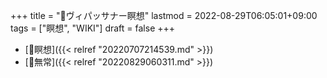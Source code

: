 +++
title = "📝ヴィパッサナー瞑想"
lastmod = 2022-08-29T06:05:01+09:00
tags = ["瞑想", "WIKI"]
draft = false
+++

-   [📝瞑想]({{< relref "20220707214539.md" >}})
-   [📝無常]({{< relref "20220829060311.md" >}})
